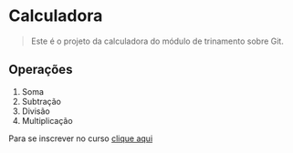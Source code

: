 # Calculadora

> Este é o projeto da calculadora do módulo de trinamento sobre Git.


## Operações

1. Soma
2. Subtração
3. Divisão
4. Multiplicação

Para se inscrever no curso [clique aqui](https://www.alceucardoso.com.br)

